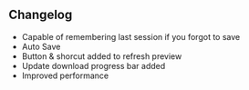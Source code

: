 ## Changelog
- Capable of remembering last session if you forgot to save
- Auto Save
- Button & shorcut added to refresh preview
- Update download progress bar added
- Improved performance